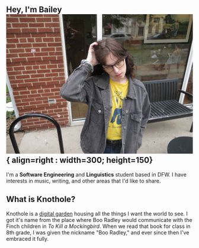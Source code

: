 ## Hey, I'm Bailey![](assets/img/bailey.jpg){ align=right : width=300; height=150}
I'm a **Software Engineering** and **Linguistics** student based in DFW.
I have interests in music, writing, and other areas that I'd like to share.
## What is Knothole?
Knothole is a [digital garden](https://maggieappleton.com/garden-history?ref=ideasurg.pub) housing all the things I want the world to see. I got it's name from the place where Boo Radley would communicate with the Finch children in *To Kill a Mockingbird*. When we read that book for class in 8th grade, I was given the nickname "Boo Radley," and ever since then I've embraced it fully.
